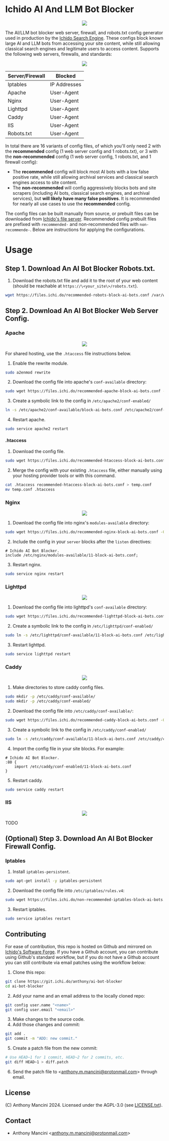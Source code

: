 # Ichido AI And LLM Bot Blocker

<p align="center">
  <img src="docs/art.png" />
</p>

The AI/LLM bot blocker web server, firewall, and robots.txt config generator used in production by the [Ichido Search Engine](https://ichi.do/). These configs block known large AI and LLM bots from accessing your site content, while still allowing classical search engines and legitimate users to access content. Supports the following web servers, firewalls, and standards:

<p align="center">
  <img src="docs/combined.png" />
</p>

| Server/Firewall | Blocked      |
| --------------- | ------------ |
| Iptables        | IP Addresses |
| Apache          | User-Agent   |
| Nginx           | User-Agent   |
| Lighttpd        | User-Agent   |
| Caddy           | User-Agent   |
| IIS             | User-Agent   |
| Robots.txt      | User-Agent   |

In total there are 16 variants of config files, of which you'll only need 2 with the **recommended** config (1 web server config and 1 robots.txt), or 3 with the **non-recommended** config (1 web server config, 1 robots.txt, and 1 firewall config):

* The **recommended** config will block most AI bots with a low false positive rate, while still allowing archival services and classical search engines access to site content.
* The **non-recommended** will config aggressively blocks bots and site scrapers (including AI bots, classical search engines, and archival services), but **will likely have many false positives**. It is recommended for nearly all use cases to use the **recommended** config.

The config files can be built manually from source, or prebuilt files can be downloaded from [Ichido's file server](https://files.ichi.do/). Recommended config prebuilt files are prefixed with `recommended-` and non-recommended files with `non-recommende-`. Below are instructions for applying the configurations.

# Usage

## Step 1. Download An AI Bot Blocker Robots.txt.

1. Download the robots.txt file and add it to the root of your web content (should be reachable at `https://\<your_site\>/robots.txt`).

```bash
wget https://files.ichi.do/recommended-robots-block-ai-bots.conf /var/www/html/<web_root>/robots.txt
```

## Step 2. Download An AI Bot Blocker Web Server Config.

### Apache

<p align="center">
  <img src="docs/apache.png" />
</p>

For shared hosting, use the `.htaccess` file instructions below.

1. Enable the rewrite module.

```bash
sudo a2enmod rewrite
```

2. Download the config file into apache's `conf-available` directory:

```bash
sudo wget https://files.ichi.do/recommended-apache-block-ai-bots.conf -O /etc/apache2/conf-available/block-ai-bots.conf
```

3. Create a symbolic link to the config in `/etc/apache2/conf-enabled/`

```bash
ln -s /etc/apache2/conf-available/block-ai-bots.conf /etc/apache2/conf-enabled/
```

4. Restart apache.

```bash
sudo service apache2 restart
```

#### .htaccess

1. Download the config file.

```bash
sudo wget https://files.ichi.do/recommended-htaccess-block-ai-bots.conf
```

2. Merge the config with your existing `.htaccess` file, either manually using your hosting provider tools or with this command.

```bash
cat .htaccess recommended-htaccess-block-ai-bots.conf > temp.conf
mv temp.conf .htaccess
```

### Nginx

<p align="center">
  <img src="docs/nginx.png" />
</p>

1. Download the config file into nginx's `modules-available` directory:

```bash
sudo wget https://files.ichi.do/recommended-nginx-block-ai-bots.conf -O /etc/nginx/modules-available/11-block-ai-bots.conf
```

2. Include the config in your `server` blocks after the `listen` directives:

```nginx
# Ichido AI Bot Blocker.
include /etc/nginx/modules-available/11-block-ai-bots.conf;
```

3. Restart nginx.

```bash
sudo service nginx restart
```

### Lighttpd

<p align="center">
  <img src="docs/lighttpd.png" />
</p>

1. Download the config file into lighttpd's `conf-available` directory:

```bash
sudo wget https://files.ichi.do/recommended-lighttpd-block-ai-bots.conf -O /etc/lighttpd/conf-available/11-block-ai-bots.conf
```

2. Create a symbolic link to the config in `/etc/lighttpd/conf-enabled/`

```bash
sudo ln -s /etc/lighttpd/conf-available/11-block-ai-bots.conf /etc/lighttpd/conf-enabled/
```

3. Restart lighttpd.

```bash
sudo service lighttpd restart
```

### Caddy

<p align="center">
  <img src="docs/caddy.png" />
</p>

1. Make directories to store caddy config files.

```bash
sudo mkdir -p /etc/caddy/conf-available/
sudo mkdir -p /etc/caddy/conf-enabled/
```

2. Download the config file into `/etc/caddy/conf-available/`:

```bash
sudo wget https://files.ichi.do/recommended-caddy-block-ai-bots.conf -O /etc/caddy/conf-available/11-block-ai-bots.conf
```

3. Create a symbolic link to the config in `/etc/caddy/conf-enabled/`

```bash
sudo ln -s /etc/caddy/conf-available/11-block-ai-bots.conf /etc/caddy/conf-enabled/
```

4. Import the config file in your site blocks. For example:

```caddy
# Ichido AI Bot Blocker.
:80 {
    import /etc/caddy/conf-enabled/11-block-ai-bots.conf
}
```

5. Restart caddy.

```bash
sudo service caddy restart
```

### IIS

<p align="center">
  <img src="docs/iis.png" />
</p>

TODO

## (Optional) Step 3. Download An AI Bot Blocker Firewall Config.

### Iptables

1. Install `iptables-persistent`.

```bash
sudo apt-get install -y iptables-persistent
```

2. Download the config file into `/etc/iptables/rules.v4`:

```bash
sudo wget https://files.ichi.do/non-recommended-iptables-block-ai-bots.conf -O /etc/iptables/rules.v4
```

3. Restart iptables.

```bash
sudo service iptables restart
```

## Contributing

For ease of contribution, this repo is hosted on Github and mirrored on [Ichido's Software Forge](https://git.ichi.do/anthony/ai-bot-blocker/). If you have a Github account, you can contribute using Github's standard workflow, but if you do not have a Github account you can still contribute via email patches using the workflow below:

1. Clone this repo:

```bash
git clone https://git.ichi.do/anthony/ai-bot-blocker
cd ai-bot-blocker
```

2. Add your name and an email address to the locally cloned repo:

```bash
git config user.name "<name>"
git config user.email "<email>"
```

3. Make changes to the source code.
4. Add those changes and commit:

```bash
git add .
git commit -m "ADD: new commit."
```

5. Create a patch file from the new commit:

```bash
# Use HEAD~1 for 1 commit, HEAD~2 for 2 commits, etc.
git diff HEAD~1 > diff.patch
```

6. Send the patch file to \<<anthony.m.mancini@protonmail.com>\> through email.

## License

(C) Anthony Mancini 2024. Licensed under the AGPL-3.0 (see [LICENSE.txt](LICENSE.txt)).

## Contact

* Anthony Mancini \<<anthony.m.mancini@protonmail.com>\>
